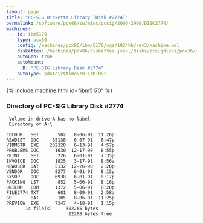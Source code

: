 ```yaml
---
layout: page
title: "PC-SIG Diskette Library (Disk #2774)"
permalink: /software/pcx86/sw/misc/pcsig/2000-2999/DISK2774/
machines:
  - id: ibm5170
    type: pcx86
    config: /machines/pcx86/ibm/5170/cga/1024kb/rev3/machine.xml
    diskettes: /machines/pcx86/diskettes.json,/disks/pcsigdisks/pcx86/diskettes.json
    autoGen: true
    autoMount:
      B: "PC-SIG Library Disk #2774"
    autoType: $date\r$time\rB:\rDIR\r
---
```


{% include machine.html id="ibm5170" %}

### Directory of PC-SIG Library Disk #2774

     Volume in drive A has no label
     Directory of A:\

    COLOUR   SET       502   8-06-91  11:26p
    READ1ST  DOC     35138   6-07-91   6:47p
    VIDMSTR  EXE    232320   6-13-91   4:57p
    PROBLEMS DOC      1630  12-17-90   8:55p
    PRINT    SET       226   6-01-91   7:35p
    INVOICE  DOC      1825   3-17-91   8:56a
    NEWUSER  DAT      5132  12-26-90   2:20p
    VENDOR   DOC      8277   6-01-91   8:15p
    SYSOP    DOC      6938   6-01-91   8:17p
    PACKING  LST       852   5-06-91   8:16p
    UNIEMM   COM      1372   5-06-91   8:20p
    FILE2774 TXT       601   8-09-91   2:58a
    GO       BAT       105   8-06-91  11:25p
    PREVIEW  EXE      7347   4-18-91   1:15p
           14 file(s)     302265 bytes
                           12288 bytes free
